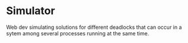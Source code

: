 # Simulator
Web dev simulating solutions for different deadlocks that can occur in a sytem among several processes running at the same time.
